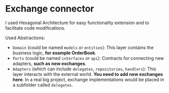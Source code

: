 # Exchange connector

I used Hexagonal Architecture for easy functionality extension and to facilitate code modifications.

Used Abstractions:

- `Domain` (could be named `models` or `entities`): This layer contains the business logic, **for example OrderBook**.
- `Ports` (could be named `interfaces` or `api`): Contracts for connecting new adapters, **such as new exchanges**.
- `Adapters` (which can include `delegates`, `repositories`, `handlers`): This layer interacts with the external world. **You need to add new exchanges here**. In a real big project, exchange implementations would be placed in a subfolder called `delegates`.
